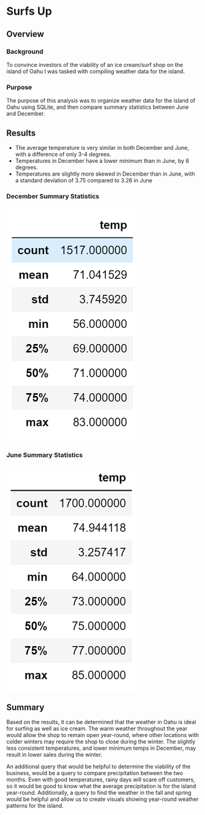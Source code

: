 # Surfs Up

## Overview
### Background
To convince investors of the viability of an ice cream/surf shop on the island of Oahu I was tasked with compiling weather data for the island.

### Purpose
The purpose of this analysis was to organize weather data for the island of Oahu using SQLite, and then compare summary statistics between June and December. 

## Results
- The average temperature is very similar in both December and June, with a difference of only 3-4 degrees.
- Temperatures in December have a lower minimum than in June, by 8 degrees.
- Temperatures are slightly more skewed in December than in June, with a standard deviation of 3.75 compared to 3.26 in June

### December Summary Statistics
![December_Temp_Summary](Resources/December_Temp_Summary.PNG)

### June Summary Statistics
![June_Temp_Summary](Resources/June_Temp_Summary.PNG)

## Summary
Based on the results, it can be determined that the weather in Oahu is ideal for surfing as well as ice cream. The warm weather throughout the year would allow the shop to remain open year-round, where other locations with colder winters may require the shop to close during the winter. The slightly less consistent temperatures, and lower minimum temps in December, may result in lower sales during the winter. 

An additional query that would be helpful to determine the viability of the business, would be a query to compare precipitation between the two months. Even with good temperatures, rainy days will scare off customers, so it would be good to know what the average precipitation is for the island year-round. Additionally, a query to find the weather in the fall and spring would be helpful and allow us to create visuals showing year-round weather patterns for the island. 
